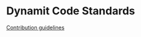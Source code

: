 # Dynamit Code Standards

[Contribution guidelines](https://github.com/Dynamit/code-standards/blob/master/CONTRIBUTING.md)
